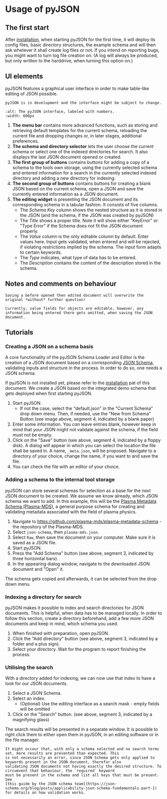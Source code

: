 # Usage of pyJSON

## The first start

After [installation](installation), when starting pyJSON for the first time, it will deploy its config files, basic directory
structures, the example schema and will then ask whetever it shall create log files or not. If you intend on reporting bugs,
you might want to turn log file creation on. (A log will always be produced, but only written to the harddrive, when turning
this option on.) 

## UI elements

pyJSON features a graphical user interface in order to make table-like editing of JSON possible.

```{note}
pyJSON is in development and the interface might be subject to change.
```

```{image} Images/pyJSON_interface.png
:alt: The pyJSON interface, labeled with numbers. 
:width: 600px
```

1) **The menu bar** contains more advanced functions, such as storing and retrieving default templates for the current schema,
    reloading the current file and dropping changes or, in later stages, additional preferences.
2) **The schema and directory selector** lets the user choose the current schema or select one of the indexed directories for search.
    It also displays the last JSON document opened or created.
3) **The first group of buttons** contains buttons for adding a copy of a schema to the tools own storage, using the currently
    selected schema and entered information for a search in the currently selected indexed directory and adding a new directory
    for indexing.
4) **The second group of buttons** contains buttons for creating a blank JSON based on the current schema, open a JSON and save the
    currently entered information as a JSON document.
5) **The editing widget** is presenting the JSON document and its corresponding schema in a tabular fashion. It consists of 
    five columns.
   * The *Schema Key* column shows the nested structure as it is stored in the JSON (and the schema, if the JSON
       was created by pyJSON)
   * The *Title* shows a proper title. Note it will show either "KeyError" or "Type Error" if the Schema does not fit the
       JSON document properly.
   * The *Value* column is the only editable column by default. Enter values here. Input gets validated, when entered and will be
        rejected, if violating restrictions implied by the schema. The input form adapts to certain keywords.
   * The *Type* indicates, what type of data has to be entered.
   * The *Description* contains the content of the description stored in the schema.

## Notes and comments on behaviour
```{warning}
Saving a before opened then edited document will overwrite the original *without* further question!
```

```{note}
Currently, value fields for objects are editable, however, any information being entered there gets omitted, when saving the JSON
document. 
```

## Tutorials

### Creating a JSON on a schema basis
A core functionality of the pyJSON Schema Loader and Editor is the creation of a JSON document based on
a corresponding [JSON Schema](https://json-schema.org/), validating inputs and structure in the process.
In order to do so, one needs a JSON schema.

If pyJSON is not installed yet, please refer to the [installation](installation) pat of this document.
We create a JSON based on the integrated demo schema that gets deployed when first starting pyJSON.

1) Start pyJSON.
    * If not the case, select the "default.json" in the "Current Schema" drop down menu. Then, if needed, use the "New from 
        Schema" Button (see image above, segment 4, indicated by a blank paper)
2) Enter some information. You _can_ leave entries blank, however keep in mind that your JSON might not validate against the
    schema, if the field must not be empty.
3) Click on the "Save" button (see above, segment 4, indicated by a floppy disk). A dialog will appear in which you can select the location the file shall be saved in. A name,
    `_meta.json`, will be proposed. Navigate to a directory of your choice, change the name, if you want to and save the file.
4) You can check the file with an editor of your choice.

### Adding a schema to the internal tool storage
pyJSON can store several schemas for selection as a base for the next JSON document to be created. We assume we know already,
which JSON schema we want to add. In this example, this will be the [Plasma Metadata Schema (Plasma-MDS)](https://www.plasma-mds.org/),
a general purpose schema for creating and validating metadata associated with the field of plasma physics.

1) Navigate to https://github.com/plasma-mds/plasma-metadata-schema - the repository of the Plasma-MDS.
2) Select `json-schema`, then `plasma-mds.json`.
3) Select `Raw`, then save the document on your computer. Make sure it is saved as a JSON file.
4) Start pyJSON.
5) Press the "Add Schema" button (see above, segment 3, indicated by three horizontal bars).
6) In the appearing dialog window, navigate to the downloaded JSON document and "Open" it.

The schema gets copied and afterwards, it can be selected from the drop down menu.

### Indexing a directory for search
pyJSON makes it possible to index and search directories for JSON documents. This is helpful, when data has to be managed locally.
In order to follow this section, create a directory beforehand, add a few more JSON documents and keep in mind, which schema
you used.

1) When finished with preparation, open pyJSON.
2) Click the "Add directory" button (see above, segment 3, indicated by a folder and a plus sign).
3) Select your directory. Wait for the program to report finishing the process.

### Utilising the search
With a directory added for indexing, we can now use that index to have a look for our JSON documents.

1) Select a JSON Schema.
2) Select an index.
   * (Optional) Use the editing interface as a search mask - empty fields will be omitted
3) Click on the "Search" button. (see above, segment 3, indicated by a magnifying glass)

The search results will be presented in a separate window. It is possible to right click them to either open them
in pyJSON, in an editing software or in the file manager.

```{hint}
It might occour that, with only a schema selected and no search terms set, more results are presented than expected. This
is not necessarily an error, since JSON Schema gets only applied to keywords present in the JSON document, therefor also
validating JSON documents not having exactly the desired structure. To circumvent that behaviour, the `required` keyword
must be present in the schema and list all keys that must be present. See
[this guide by the JSON schema team](https://json-schema.org/blog/posts/applicability-json-schema-fundamentals-part-1)
for details on how validation works.
```
